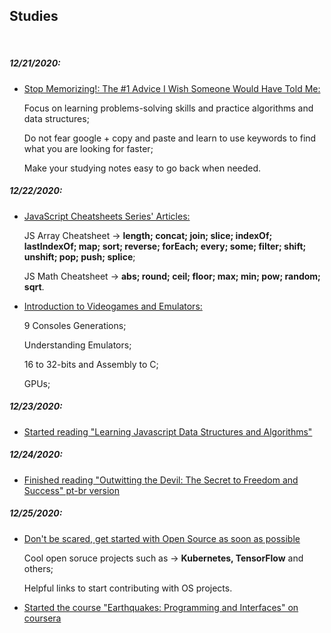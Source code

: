 ## Studies

<br>

##### 12/21/2020:

- [Stop Memorizing!: The #1 Advice I Wish Someone Would Have Told Me:](https://dev.to/brendamichellle/stop-memorizing-the-1-advice-i-wish-someone-would-have-told-me-5cnj)

  Focus on learning problems-solving skills and practice algorithms and data structures;

  Do not fear google + copy and paste and learn to use keywords to find what you are looking for faster;

  Make your studying notes easy to go back when needed.
  <br>

##### 12/22/2020:

- [JavaScript Cheatsheets Series' Articles:](https://dev.to/sakhnyuk/series/10123)

  JS Array Cheatsheet -> <strong>length; concat; join; slice; indexOf; lastIndexOf; map; sort; reverse; forEach; every; some; filter; shift; unshift; pop; push; splice</strong>;

  JS Math Cheatsheet -> <strong>abs; round; ceil; floor; max; min; pow; random; sqrt</strong>.
  <br>

- [Introduction to Videogames and Emulators:](https://youtu.be/vUqLLpUJ47s)

  9 Consoles Generations;

  Understanding Emulators;

  16 to 32-bits and Assembly to C;

  GPUs;
  <br>
  
##### 12/23/2020:

- [Started reading "Learning Javascript Data Structures and Algorithms"](https://www.amazon.com.br/Learning-JavaScript-Data-Structures-Algorithms/dp/1783554878)
  <br>
  
##### 12/24/2020:

- [Finished reading "Outwitting the Devil: The Secret to Freedom and Success" pt-br version](https://www.amazon.com/Mais-Esperto-Que-Diabo-Liberdade/dp/8568014003)
  <br>
  
##### 12/25/2020:

- [Don't be scared, get started with Open Source as soon as possible](https://dev.to/manvendrajpoot/don-t-be-scared-get-started-with-open-source-as-soon-as-possible-1g7b)

  Cool open soruce projects such as -> <strong>Kubernetes, TensorFlow</strong> and others;

  Helpful links to start contributing with OS projects.
  <br>
  
- [Started the course "Earthquakes: Programming and Interfaces" on coursera](https://www.coursera.org/learn/java-programming-design-principles)

  <br>

